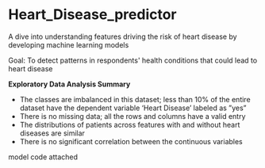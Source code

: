 # Heart_Disease_predictor
A dive into understanding features driving the risk of heart disease by developing
machine learning models

Goal: To detect patterns in respondents' health conditions that could lead to heart disease

**Exploratory Data Analysis Summary**
* The classes are imbalanced in this dataset; less than 10% of the entire dataset have the
dependent variable ‘Heart Disease’ labeled as ”yes”
* There is no missing data; all the rows and columns have a valid entry
* The distributions of patients across features with and without heart diseases are similar
* There is no significant correlation between the continuous variables

model code attached 
